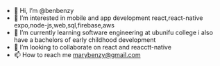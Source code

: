 - 👋 Hi, I’m @benbenzy
- 👀 I’m interested in mobile and app development react,react-native expo,node-js,web,sql,firebase,aws
- 🌱 I’m currently learning software engineering at ubunifu college i also have a bachelors of early childhood development
- 💞️ I’m looking to collaborate on react and reacctt-native
- 📫 How to reach me marybenzy@gmail.com

<!---
benbenzy/benbenzy is a ✨ special ✨ repository because its `README.md` (this file) appears on your GitHub profile.
You can click the Preview link to take a look at your changes.
--->
